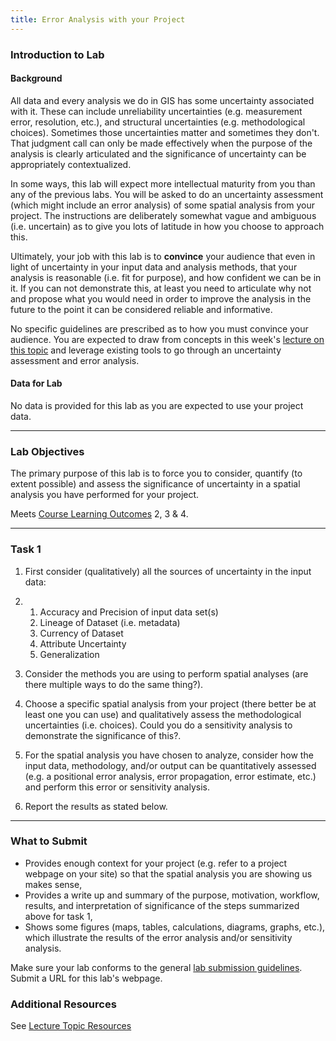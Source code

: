 ```yaml
---
title: Error Analysis with your Project
---
```


### Introduction to Lab

#### Background

All data and every analysis we do in GIS has some uncertainty associated with it. These can include unreliability uncertainties (e.g. measurement error, resolution, etc.), and structural uncertainties (e.g. methodological choices). Sometimes those uncertainties matter and sometimes they don't. That judgment call can only be made effectively when the purpose of the analysis is clearly articulated and the significance of uncertainty can be appropriately contextualized. 

In some ways, this lab will expect more intellectual maturity from you than any of the previous labs. You will be asked to do an uncertainty assessment (which might include an error analysis) of some spatial analysis from your project. The instructions are deliberately somewhat vague and ambiguous (i.e. uncertain) as to give you lots of latitude in how you choose to approach this. 

Ultimately, your job with this lab is to **convince** your audience that even in light of uncertainty in your input data and analysis methods, that your analysis is reasonable (i.e. fit for purpose), and how confident we can be in it. If you can not demonstrate this, at least you need to articulate why not and propose what you would need in order to improve the analysis in the future to the point it can be considered reliable and informative. 

No specific guidelines are prescribed as to how you must convince your audience. You are expected to draw from concepts in this week's [lecture on this topic](http://gis.joewheaton.org/past-year-s-course-topics/uncertainty) and leverage existing tools to go through an uncertainty assessment and error analysis.  

#### Data for Lab

No data is provided for this lab as you are expected to use your project data. 

------

### Lab Objectives

 

The primary purpose of this lab is to force you to consider, quantify (to extent possible) and assess the significance of uncertainty in a spatial analysis you have performed for your project. 

Meets [Course Learning Outcomes](http://gis.joewheaton.org/about/primary-learning-outcomes) 2, 3 & 4. 



------

### Task 1

1. First consider (qualitatively) all the sources of uncertainty in the input data:

2. 1. Accuracy and Precision of input data set(s)
   2. Lineage of Dataset (i.e. metadata)
   3. Currency of Dataset
   4. Attribute Uncertainty
   5. Generalization

3. Consider the methods you are using to perform spatial analyses (are there multiple ways to do the same thing?). 

4. Choose a specific spatial analysis from your project (there better be at least one you can use) and qualitatively assess the methodological uncertainties (i.e. choices). Could you do a sensitivity analysis to demonstrate the significance of this?.

5. For the spatial analysis you have chosen to analyze, consider how the input data, methodology, and/or output can be quantitatively assessed (e.g.  a positional error analysis, error propagation, error estimate, etc.) and perform this error or sensitivity analysis.

6. Report the results as stated below.

------

### What to Submit

- Provides enough context for your project (e.g. refer to a project webpage on your site) so that the spatial analysis you are showing us makes sense,
- Provides a write up and summary of the purpose, motivation, workflow, results, and interpretation of significance of the steps summarized above for task 1,
- Shows some figures (maps, tables, calculations, diagrams, graphs, etc.), which illustrate the results of the error analysis and/or sensitivity analysis.


Make sure your lab conforms to the general [lab submission guidelines](http://a/joewheaton.org/gis-wats-4930-6920/labs#TOC-Lab-Submission-Guidelines). Submit a URL for this lab's webpage.

### Additional Resources

See [Lecture Topic Resources](http://gis.joewheaton.org/topics/uncertainty#TOC-Additional-Resources)

